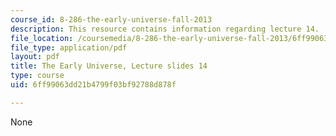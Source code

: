 ```yaml
---
course_id: 8-286-the-early-universe-fall-2013
description: This resource contains information regarding lecture 14.
file_location: /coursemedia/8-286-the-early-universe-fall-2013/6ff99063dd21b4799f03bf92788d878f_MIT8_286F13_lec14.pdf
file_type: application/pdf
layout: pdf
title: The Early Universe, Lecture slides 14
type: course
uid: 6ff99063dd21b4799f03bf92788d878f

---
```

None